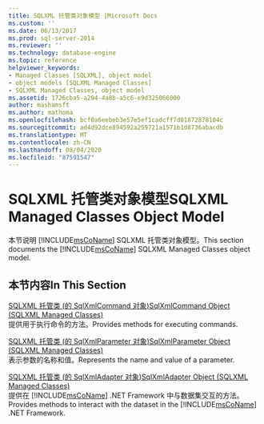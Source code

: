 ```yaml
---
title: SQLXML 托管类对象模型 |Microsoft Docs
ms.custom: ''
ms.date: 06/13/2017
ms.prod: sql-server-2014
ms.reviewer: ''
ms.technology: database-engine
ms.topic: reference
helpviewer_keywords:
- Managed Classes [SQLXML], object model
- object models [SQLXML Managed Classes]
- SQLXML Managed Classes, object model
ms.assetid: 1726cba5-a294-4a8b-a5c6-e9d325066000
author: mashamsft
ms.author: mathoma
ms.openlocfilehash: bcf0a6eebeb3e57e5ef1cadcff7d01872878104c
ms.sourcegitcommit: ad4d92dce894592a259721a1571b1d8736abacdb
ms.translationtype: MT
ms.contentlocale: zh-CN
ms.lasthandoff: 08/04/2020
ms.locfileid: "87591547"
---
```

# <a name="sqlxml-managed-classes-object-model"></a><span data-ttu-id="e5a0a-102">SQLXML 托管类对象模型</span><span class="sxs-lookup"><span data-stu-id="e5a0a-102">SQLXML Managed Classes Object Model</span></span>
  <span data-ttu-id="e5a0a-103">本节说明 [!INCLUDE[msCoName](../../includes/msconame-md.md)] SQLXML 托管类对象模型。</span><span class="sxs-lookup"><span data-stu-id="e5a0a-103">This section documents the [!INCLUDE[msCoName](../../includes/msconame-md.md)] SQLXML Managed Classes object model.</span></span>  
  
## <a name="in-this-section"></a><span data-ttu-id="e5a0a-104">本节内容</span><span class="sxs-lookup"><span data-stu-id="e5a0a-104">In This Section</span></span>  
 [<span data-ttu-id="e5a0a-105">SQLXML 托管类 &#40;的 SqlXmlCommand 对象&#41;</span><span class="sxs-lookup"><span data-stu-id="e5a0a-105">SqlXmlCommand Object &#40;SQLXML Managed Classes&#41;</span></span>](../../relational-databases/sqlxml-annotated-xsd-schemas-xpath-queries/net-framework-classes/sqlxml-4-0-net-framework-support-managed-classes.md)  
 <span data-ttu-id="e5a0a-106">提供用于执行命令的方法。</span><span class="sxs-lookup"><span data-stu-id="e5a0a-106">Provides methods for executing commands.</span></span>  
  
 [<span data-ttu-id="e5a0a-107">SQLXML 托管类 &#40;的 SqlXmlParameter 对象&#41;</span><span class="sxs-lookup"><span data-stu-id="e5a0a-107">SqlXmlParameter Object &#40;SQLXML Managed Classes&#41;</span></span>](../../relational-databases/sqlxml-annotated-xsd-schemas-xpath-queries/net-framework-classes/sqlxml-managed-classes-sqlxmlparameter-object.md)  
 <span data-ttu-id="e5a0a-108">表示参数的名称和值。</span><span class="sxs-lookup"><span data-stu-id="e5a0a-108">Represents the name and value of a parameter.</span></span>  
  
 [<span data-ttu-id="e5a0a-109">SQLXML 托管类 &#40;的 SqlXmlAdapter 对象&#41;</span><span class="sxs-lookup"><span data-stu-id="e5a0a-109">SqlXmlAdapter Object &#40;SQLXML Managed Classes&#41;</span></span>](../../relational-databases/sqlxml-annotated-xsd-schemas-xpath-queries/net-framework-classes/sqlxml-managed-classes-sqlxmladapter-object.md)  
 <span data-ttu-id="e5a0a-110">提供在 [!INCLUDE[msCoName](../../includes/msconame-md.md)] .NET Framework 中与数据集交互的方法。</span><span class="sxs-lookup"><span data-stu-id="e5a0a-110">Provides methods to interact with the dataset in the [!INCLUDE[msCoName](../../includes/msconame-md.md)] .NET Framework.</span></span>  
  
  
